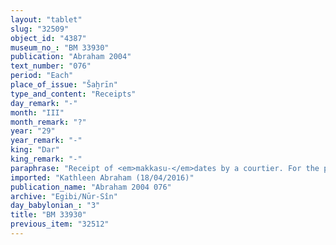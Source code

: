 ```yaml
---
layout: "tablet"
slug: "32509"
object_id: "4387"
museum_no_: "BM 33930"
publication: "Abraham 2004"
text_number: "076"
period: "Each"
place_of_issue: "Šaḫrīn"
type_and_content: "Receipts"
day_remark: "-"
month: "III"
month_remark: "?"
year: "29"
year_remark: "-"
king: "Dar"
king_remark: "-"
paraphrase: "Receipt of <em>makkasu-</em>dates by a courtier. For the preparation of offerings in the temple of Nergal. Reference to the foreman of a group of prebendaries.<br /> <strong>A</strong>, a courtier (<em>&scaron;a rē&scaron; &scaron;arri</em>), receives 24 kor of <em>makkasu</em>-dates from <strong>B</strong>. The <em>makkasu</em>-dates are for the preparation of Nergal&rsquo;s regular offerings (<em>gin&ucirc;</em>) in the period starting from the 1<sup>st</sup> Siman (III) of the 29<sup>th</sup> year till the end of Ulul (VI) of the 29<sup>th</sup> year. He will register the receipt in the accounts of <strong>C<sub>1</sub></strong> and<sup>?</sup> his colleagues (<sup> l&uacute;</sup><em>ki-na-at-tu</em>me&scaron;), the <sup> l&uacute;</sup><em>x-x-ri</em>me&scaron; and will give proof of it to <strong>B</strong> (<em>itti </em>PN <em>u&scaron;uzzu-nadānu</em>). If he fails to do so, he should give other dates to the temple for <strong>B</strong>&#39;s account<sup>?</sup> (<em>ana muhhi</em>?)<em> </em>in the month [broken]. Names of 5 witnesses and the scribe. At the very end of the document, after the date, a short remark links the dates to the foreman (L&Uacute;.GAR) of the &quot;arrangers-of-the-sacrifical table (L&Uacute; <em>mu-ban-ni-e</em>).<br /> <br /> *<em>sulupp&ecirc; &scaron;a &scaron;ākin mubann&ecirc; nadn&ucirc;.</em><br /> <br /> <strong>A</strong>=Bēl-ruṣūa, (<em>&scaron;a rē&scaron;i &scaron;arri</em>);&nbsp;<strong>B</strong>=Marduk-nāṣir-apli/Itti-Marduk-balāṭu//Egibi;&nbsp;<strong>C<sub>1</sub></strong>=Bēl-bullissu (wr. <em>-bul-liṭ-su</em>)"
imported: "Kathleen Abraham (18/04/2016)"
publication_name: "Abraham 2004 076"
archive: "Egibi/Nūr-Sîn"
day_babylonian_: "3"
title: "BM 33930"
previous_item: "32512"
---
```

